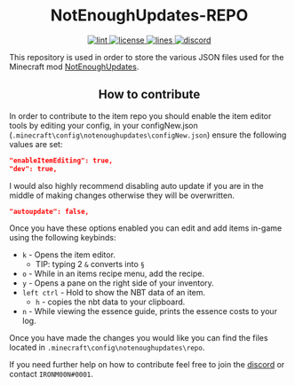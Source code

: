 <!-- markdownlint-disable no-inline-html -->
<h1 align="center"> NotEnoughUpdates-REPO </h1>

<p align="center">
  <!-- lint -->
  <a href="https://github.com/Moulberry/NotEnoughUpdates-REPO/actions" target="_blank">
    <img src="https://img.shields.io/github/workflow/status/Moulberry/NotEnoughUpdates-REPO/JSON/master?label=lint&logo=github&logoColor=FFFFFF" alt="lint">
  </a>
  <!-- license -->
  <a href="https://github.com/Moulberry/NotEnoughUpdates-REPO/blob/master/LICENSE" target="_blank">
    <img src="https://img.shields.io/github/license/Moulberry/NotEnoughUpdates-REPO?color=success&logo=github&logoColor=FFFFFF" alt="license">
  </a>
  <!-- lines -->
  <a href="https://github.com/Moulberry/NotEnoughUpdates-REPO">
    <img src="https://img.shields.io/tokei/lines/github/Moulberry/NotEnoughUpdates-REPO?color=success&logo=github&logoColor=FFFFFF" alt="lines">
  </a>
  <!-- discord -->
  <a href="https://discord.gg/moulberry" target="_blank">
    <img src="https://img.shields.io/discord/516977525906341928?label=discord&color=success&logo=discord&logoColor=FFFFFF" alt="discord">
  </a>
</p>

This repository is used in order to store the various JSON files used for the Minecraft mod [NotEnoughUpdates](https://github.com/Moulberry/NotEnoughUpdates).

<h2 align="center"> How to contribute </h2>

In order to contribute to the item repo you should enable the item editor tools by editing your config, in your configNew.json (`.minecraft\config\notenoughupdates\configNew.json`) ensure the following values are set:

```json
"enableItemEditing": true,
"dev": true,
```

I would also highly recommend disabling auto update if you are in the middle of making changes otherwise they will be overwritten.

```json
"autoupdate": false,
```

Once you have these options enabled you can edit and add items in-game using the following keybinds:

* `k` - Opens the item editor.
  * TIP: typing 2 `&` converts into `§`
* `o` - While in an items recipe menu, add the recipe.
* `y` - Opens a pane on the right side of your inventory.
* `left ctrl` - Hold to show the NBT data of an item.
  * `h` - copies the nbt data to your clipboard.
* `n` - While viewing the essence guide, prints the essence costs to your log.

Once you have made the changes you would like you can find the files located in `.minecraft\config\notenoughupdates\repo`.

If you need further help on how to contribute feel free to join the [discord](https://discord.gg/moulberry) or contact `IRONM00N#0001`.
